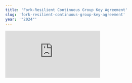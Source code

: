 ```yaml
---
title: 'Fork-Resilient Continuous Group Key Agreement'
slug: 'fork-resilient-continuous-group-key-agreement'
year: '"2024"'
---
```


![](https://static.meri.garden/305b60a8155a413fcd8d5c8544807637.pdf)